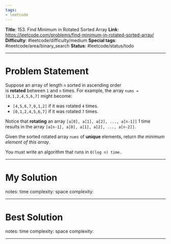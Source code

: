 ```yaml
---
tags:
- leetcode
---
```

**Title**: 153. Find Minimum in Rotated Sorted Array
**Link**: https://leetcode.com/problems/find-minimum-in-rotated-sorted-array/
**Difficulty**: #leetcode/difficulty/medium 
**Special tags**: #neetcode/area/binary_search 
**Status**: #leetcode/status/todo 

---
# Problem Statement
Suppose an array of length `n` sorted in ascending order is **rotated** between `1` and `n` times. For example, the array `nums = [0,1,2,4,5,6,7]` might become:

-   `[4,5,6,7,0,1,2]` if it was rotated `4` times.
-   `[0,1,2,4,5,6,7]` if it was rotated `7` times.

Notice that **rotating** an array `[a[0], a[1], a[2], ..., a[n-1]]` 1 time results in the array `[a[n-1], a[0], a[1], a[2], ..., a[n-2]]`.

Given the sorted rotated array `nums` of **unique** elements, return _the minimum element of this array_.

You must write an algorithm that runs in `O(log n) time.`

---
# My Solution

notes: 
time complexity: 
space complexity: 

---
# Best Solution

notes: 
time complexity: 
space complexity: 

---

